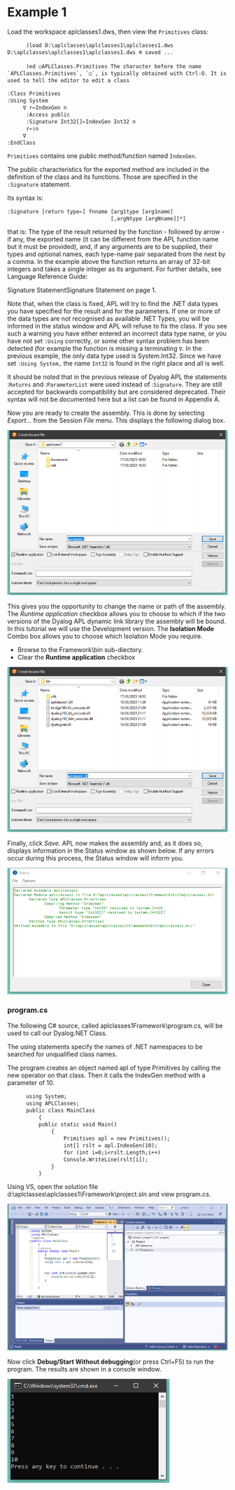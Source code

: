 # Example 1

Load the workspace aplclasses1.dws, then view the `Primitives` class:
```apl
      )load D:\aplclasses\aplclasses1\aplclasses1.dws
D:\aplclasses\aplclasses1\aplclasses1.dws ⍝ saved ...

      )ed ○APLClasses.Primitives The character before the name `APLClasses.Primitives`, `○`, is typically obtained with Ctrl-O. It is used to tell the editor to edit a class
```
```apl
:Class Primitives
:Using System
     ∇ r←IndexGen n
      :Access public
      :Signature Int32[]←IndexGen Int32 n
      r←⍳n
     ∇
:EndClass 
```

`Primitives` contains one public method/function named `IndexGen`.

The public characteristics for the exported method are included in the definition of the class and its functions. Those are specified in the `:Signature` statement.

Its syntax is:
```apl
:Signature [return type←] fnname [arg1type [arg1name]
                                 [,argNtype [argNname]]*]
```

that is: The type of the result returned by the function - followed by arrow - if any, the exported name (it can be different from the APL function name but it must be provided), and, if any arguments are to be supplied, their types and optional names, each type-name pair separated from the next by a comma. In the example above the function returns an array of 32-bit integers and takes a single integer as its argument. For further details, see 
Language Reference Guide: 

Signature StatementSignature Statement on page 1.

Note that, when the class is fixed, APL will try to find the .NET data types you have specified for the result and for the parameters. If one or more of the data types are not recognised as available .NET Types, you will be informed in the status window and APL will refuse to fix the class. If you see such a warning you have either entered an incorrect data type name, or you have not set `:Using` correctly, or some other syntax problem has been detected (for example the function is missing a terminating `∇`. In the previous example, the only data type used is System.Int32. Since we have set `:Using System,` the name `Int32` is found in the right place and all is well.

It should be noted that in the previous release of Dyalog APL the statements :`Returns` and :`ParameterList` were used instead of :`Signature`. They are still accepted for backwards compatibility but are considered deprecated. Their syntax will not be documented here but a list can be found in Appendix A.

Now you are ready to create the assembly. This is done by selecting *Export…* from the Session *File* menu. This displays the following dialog box.

![aplclasses1_1](../img/aplclasses1-1.png)

This gives you the opportunity to change the name or path of the assembly.  The *Runtime application* checkbox allows you to choose to which if the two versions of the Dyalog APL dynamic link library the assembly will be bound. In this tutorial we will use the Development version. The **Isolation Mode** Combo box allows you to choose which Isolation Mode you require.

- Browse to the Framework\bin sub-diectory.
- Clear the **Runtime application** checkbox

![aplclasses1_1a](../img/aplclasses1-1a.png)

Finally, click *Save*. APL now makes the assembly and, as it does so, displays information in the Status window as shown below. If any errors occur during this process, the Status window will inform you.

![aplclasses1_2](../img/aplclasses1-2.png)

### program.cs

The following C# source, called aplclasses1Framework\program.cs, will be used to call our Dyalog.NET Class.

The using statements specify the names of .NET namespaces to be searched for unqualified class names.

The program creates an object named apl of type Primitives by calling the new operator on that class. Then it calls the IndexGen method with a parameter of 10.
```apl
      using System;
      using APLClasses;
      public class MainClass
          {
          public static void Main()
              {
                  Primitives apl = new Primitives();
                  int[] rslt = apl.IndexGen(10);
                  for (int i=0;i<rslt.Length;i++)
                  Console.WriteLine(rslt[i]);
              }
          }
```

Using VS, open the solution file d:\aplclasses\aplclasses1\Framework\project.sln and view program.cs.

![aplclasses1_3](../img/aplclasses1-3.png)

Now click **Debug/Start Without debugging**(or press Ctrl+F5) to run the program. The results are shown in a console window.

![aplclasses1_4](../img/aplclasses1-4.png)
